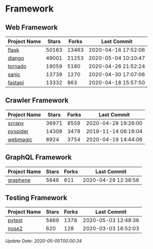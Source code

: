 # Framework

## Web Framework

| Project Name | Stars | Forks | Last Commit |
| ------------ | ----- | ----- | ----------- |
| [flask](https://github.com/pallets/flask) | 50163 | 13463 | 2020-04-16 17:52:06 |
| [django](https://github.com/django/django) | 49001 | 21253 | 2020-05-04 10:10:47 |
| [tornado](https://github.com/tornadoweb/tornado) | 19059 | 5180 | 2020-04-26 21:52:24 |
| [sanic](https://github.com/huge-success/sanic) | 13739 | 1270 | 2020-04-30 17:07:06 |
| [fastapi](https://github.com/tiangolo/fastapi) | 13332 | 863 | 2020-04-18 15:57:50 |

## Crawler Framework

| Project Name | Stars | Forks | Last Commit |
| ------------ | ----- | ----- | ----------- |
| [scrapy](https://github.com/scrapy/scrapy) | 36971 | 8559 | 2020-04-28 19:26:00 |
| [pyspider](https://github.com/binux/pyspider) | 14308 | 3478 | 2019-11-14 06:16:04 |
| [webmagic](https://github.com/code4craft/webmagic) | 8924 | 3754 | 2020-04-19 14:44:06 |

## GraphQL Framework

| Project Name | Stars | Forks | Last Commit |
| ------------ | ----- | ----- | ----------- |
| [graphene](https://github.com/graphql-python/graphene) | 5646 | 611 | 2020-04-29 12:38:56 |

## Testing Framework

| Project Name | Stars | Forks | Last Commit |
| ------------ | ----- | ----- | ----------- |
| [pytest](https://github.com/pytest-dev/pytest) | 5869 | 1378 | 2020-05-03 12:48:36 |
| [nose2](https://github.com/nose-devs/nose2) | 620 | 128 | 2020-03-03 16:52:03 |

*Update Date: 2020-05-05T00:00:34*